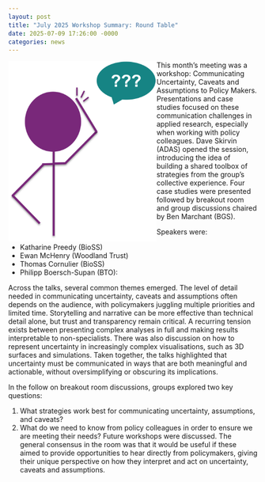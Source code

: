 ```yaml
---
layout: post
title: "July 2025 Workshop Summary: Round Table"
date: 2025-07-09 17:26:00 -0000
categories: news
---
```


<img src="/img/2025-BlogPictures/Jul25_BlogPicture.png" alt="Networking Sketch" width=300px align = "left"> 

This month’s meeting was a workshop: Communicating Uncertainty, Caveats and
Assumptions to Policy Makers. Presentations and case studies focused on these
communication challenges in applied research, especially when working with policy
colleagues. Dave Skirvin (ADAS) opened the session, introducing the idea of
building a shared toolbox of strategies from the group’s collective experience. Four
case studies were presented followed by breakout room and group discussions
chaired by Ben Marchant (BGS).

Speakers were:
* Katharine Preedy (BioSS)
* Ewan McHenry (Woodland Trust)
* Thomas Cornulier (BioSS)
* Philipp Boersch-Supan (BTO):

  
Across the talks, several common themes emerged. The level of detail needed in
communicating uncertainty, caveats and assumptions often depends on the
audience, with policymakers juggling multiple priorities and limited time. Storytelling
and narrative can be more effective than technical detail alone, but trust and
transparency remain critical. A recurring tension exists between presenting complex
analyses in full and making results interpretable to non-specialists. There was also
discussion on how to represent uncertainty in increasingly complex visualisations,
such as 3D surfaces and simulations. Taken together, the talks highlighted that
uncertainty must be communicated in ways that are both meaningful and actionable,
without oversimplifying or obscuring its implications.

  
In the follow on breakout room discussions, groups explored two key questions:
1. What strategies work best for communicating uncertainty, assumptions, and
caveats?
2. What do we need to know from policy colleagues in order to ensure we are
meeting their needs?
Future workshops were discussed. The general consensus in the room was that it
would be useful if these aimed to provide opportunities to hear directly from
policymakers, giving their unique perspective on how they interpret and act on
uncertainty, caveats and assumptions.
